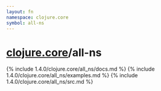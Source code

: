 ```yaml
---
layout: fn
namespace: clojure.core
symbol: all-ns
---
```


# [clojure.core](../)/all-ns

{% include 1.4.0/clojure.core/all_ns/docs.md %}
{% include 1.4.0/clojure.core/all_ns/examples.md %}
{% include 1.4.0/clojure.core/all_ns/src.md %}

